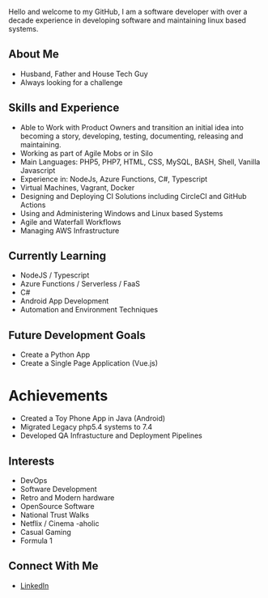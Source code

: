Hello and welcome to my GitHub, I am a software developer with over a decade experience in developing software and maintaining linux based systems.

## About Me
- Husband, Father and House Tech Guy
- Always looking for a challenge

## Skills and Experience
- Able to Work with Product Owners and transition an initial idea into becoming a story, developing, testing, documenting, releasing and maintaining.
- Working as part of Agile Mobs or in Silo
- Main Languages: PHP5, PHP7, HTML, CSS, MySQL, BASH, Shell, Vanilla Javascript
- Experience in: NodeJs, Azure Functions, C#, Typescript
- Virtual Machines, Vagrant, Docker
- Designing and Deploying CI Solutions including CircleCI and GitHub Actions
- Using and Administering Windows and Linux based Systems
- Agile and Waterfall Workflows
- Managing AWS Infrastructure

## Currently Learning
- NodeJS / Typescript
- Azure Functions / Serverless / FaaS
- C#
- Android App Development
- Automation and Environment Techniques

## Future Development Goals
- Create a Python App
- Create a Single Page Application (Vue.js)

# Achievements
- Created a Toy Phone App in Java (Android)
- Migrated Legacy php5.4 systems to 7.4
- Developed QA Infrastucture and Deployment Pipelines

## Interests
- DevOps
- Software Development
- Retro and Modern hardware
- OpenSource Software
- National Trust Walks
- Netflix / Cinema -aholic
- Casual Gaming
- Formula 1

## Connect With Me
- [LinkedIn](https://www.linkedin.com/in/christopher-shaw-8b889198/)
